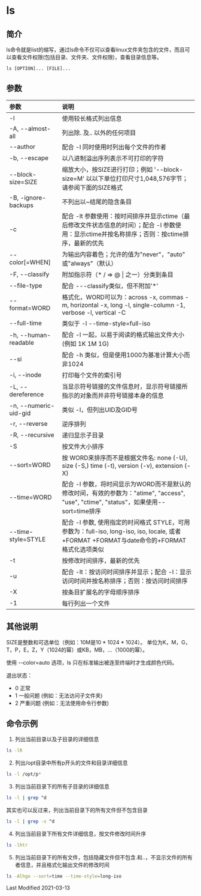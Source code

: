 # ls

## 简介

ls命令就是list的缩写，通过ls命令不仅可以查看linux文件夹包含的文件，而且可以查看文件权限(包括目录、文件夹、文件权限)，查看目录信息等。

```
ls [OPTION]... [FILE]...
```

## 参数

参数 | 说明
:--- | :---
-l                    | 使用较长格式列出信息
-A, --almost-all      | 列出除. 及.. 以外的任何项目
--author              | 配合 -l 同时使用时列出每个文件的作者
-b, --escape          | 以八进制溢出序列表示不可打印的字符
--block-size=SIZE     | 缩放大小，按SIZE进行打印；例如 '--block-size=M' 以以下单位打印尺寸1,048,576字节；请参阅下面的SIZE格式
-B, -ignore-backups   | 不列出以~结尾的隐含条目
-c                    | 配合 -lt 参数使用：按时间排序并显示ctime（最后修改文件状态信息的时间）；配合 -l 参数使用：显示ctime并按名称排序；否则：按ctime排序，最新的优先
--color[=WHEN]        | 为输出内容着色；允许的值为"never"，"auto" 或"always"（默认）
-F, --classify        | 附加指示符（* / => @ \| 之一）分类到条目
--file-type           | 配合 ---classify类似，但不附加'*'
--format=WORD         | 格式化，WORD可以为：across -x, commas -m, horizontal -x, long -l, single-column -1, verbose -l, vertical -C
--full-time           | 类似于 -l --time-style=full-iso
-h, --human-readable  | 配合 -l 一起，以易于阅读的格式输出文件大小(例如 1K 1M 1G)
--si                  | 配合 -h 类似，但是使用1000为基准计算大小而非1024
-i, --inode           | 打印每个文件的索引号
-L, --dereference     | 当显示符号链接的文件信息时，显示符号链接所指示的对象而并非符号链接本身的信息
-n, --numeric-uid-gid | 类似 -l，但列出UID及GID号
-r, --reverse         | 逆序排列
-R, --recursive       | 递归显示子目录
-S                    | 按文件大小排序
--sort=WORD           | 按 WORD来排序而不是根据文件名: none (-U), size (-S,) time (-t), version (-v), extension (-X)
--time=WORD           | 配合 -l 参数，将时间显示为WORD而不是默认的修改时间，有效的参数为："atime", "access", "use", "ctime", "status"，如果使用--sort=time排序
--time-style=STYLE    | 配合 -l 参数, 使用指定的时间格式 STYLE，可用参数为：full-iso, long-iso, iso, locale, 或者+FORMAT +FORMAT与date命令的+FORMAT格式化选项类似
-t                    | 按修改时间排序，最新的优先
-u                    | 配合 -lt：按访问时间排序并显示；配合 -l：显示访问时间并按名称排序；否则：按访问时间排序
-X                    | 按条目扩展名的字母顺序排序
-1                    | 每行列出一个文件

## 其他说明

SIZE是整数和可选单位（例如：10M是10 * 1024 * 1024）。 单位为K，M，G，T，P，E，Z，Y（1024的幂）或KB，MB，...（1000的幂）。

使用 --color=auto 选项，ls 只在标准输出被连至终端时才生成颜色代码。

退出状态：
  * 0  正常
  * 1  一般问题 (例如：无法访问子文件夹)
  * 2  严重问题 (例如：无法使用命令行参数)

## 命令示例

1. 列出当前目录以及子目录的详细信息

```bash
ls -lR
```

2. 列出/opt目录中所有p开头的文件和目录详细信息

```bash
ls -l /opt/p*
```

3. 列出当前目录下的所有子目录的详细信息

```bash
ls -l | grep ^d
```

其实也可以反过来，列出当前目录下的所有文件但不包含目录

```bash
ls -l | grep -v ^d
```

4. 列出当前目录下所有文件详细信息，按文件修改时间升序

```bash
ls -lhtr
```

5. 列出当前目录下的所有文件，包括隐藏文件但不包含.和..，不显示文件的所有者信息，并且格式化输出文件的修改时间

```bash
ls -Alhgo --sort=time --time-style=long-iso
```

Last Modified 2021-03-13